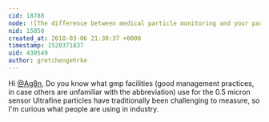 ```yaml
---
cid: 18788
node: ![The difference between medical particle monitoring and your particle monitoring?](../notes/Ag8n/03-01-2018/the-difference-between-medical-particle-monitoring-and-your-particle-monitoring)
nid: 15850
created_at: 2018-03-06 21:30:37 +0000
timestamp: 1520371837
uid: 430549
author: gretchengehrke
---
```


Hi [@Ag8n](/profile/Ag8n), Do you know what gmp facilities (good management practices, in case others are unfamiliar with the abbreviation) use for the 0.5 micron sensor Ultrafine particles have traditionally been challenging to measure, so I'm curious what people are using in industry. 
